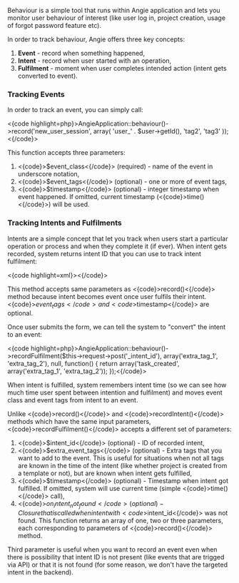 Behaviour is a simple tool that runs within Angie application and lets you monitor user behaviour of interest (like user log in, project creation, usage of forgot password feature etc).

In order to track behaviour, Angie offers three key concepts:

1. **Event** - record when something happened,
2. **Intent** - record when user started with an operation,
3. **Fulfilment** - moment when user completes intended action (intent gets converted to event).

### Tracking Events

In order to track an event, you can simply call:

<{code highlight=php}>AngieApplication::behaviour()->record('new_user_session', array(
  'user_' . $user->getId(), 
  'tag2', 
  'tag3'
));<{/code}>

This function accepts three parameters:

1. <{code}>$event_class<{/code}> (required) - name of the event in underscore notation,
2. <{code}>$event_tags<{/code}> (optional) - one or more of event tags, 
3. <{code}>$timestamp<{/code}> (optional) - integer timestamp when event happened. If omitted, current timestamp (<{code}>time()<{/code}>) will be used.

### Tracking Intents and Fulfilments

Intents are a simple concept that let you track when users start a particular operation or process and when they complete it (if ever). When intent gets recorded, system returns intent ID that you can use to track intent fulfilment:

<{code highlight=xml}><input type="hidden" name="_intent_id" 
  value="{AngieApplication::behaviour()->recordIntent('task_created', 'tag1,tag2', $timestamp)}"><{/code}>

This method accepts same parameters as <{code}>record()<{/code}> method because intent becomes event once user fulfils their intent. <{code}>$event_tags<{/code}> and <{code}>$timestamp<{/code}> are optional.

Once user submits the form, we can tell the system to "convert" the intent to an event:

<{code highlight=php}>AngieApplication::behaviour()->recordFulfilment($this->request->post('_intent_id'), array('extra_tag_1', 'extra_tag_2'), null, function() {
  return array('task_created', array('extra_tag_1', 'extra_tag_2'));
});<{/code}>

When intent is fulfilled, system remembers intent time (so we can see how much time user spent between intention and fulfilment) and moves event class and event tags from intent to an event.

Unlike <{code}>record()<{/code}> and <{code}>recordIntent()<{/code}> methods which have the same input parameters, <{code}>recordFulfilment()<{/code}> accepts a different set of parameters:

1. <{code}>$intent_id<{/code}> (optional) - ID of recorded intent,
2. <{code}>$extra_event_tags<{/code}> (optional) - Extra tags that you want to add to the event. This is useful for situations when not all tags are known in the time of the intent (like whether project is created from a template or not), but are known when intent gets fulfilled,
3. <{code}>$timestamp<{/code}> (optional) - Timestamp when intent got fulfilled. If omitted, system will use current time (simple <{code}>time()<{/code}> call),
4. <{code}>$on_intent_not_found<{/code}> (optional) - Closure that is called when intent with <{code}>$intent_id<{/code}> was not found. This function returns an array of one, two or three parameters, each corresponding to parameters of <{code}>record()<{/code}> method.

Third parameter is useful when you want to record an event even when there is possibility that intent ID is not present (like events that are trigged via API) or that it is not found (for some reason, we don't have the targeted intent in the backend).